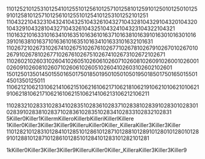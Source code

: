 1101252101253101254101255101256101257101258101259101250101250101259101258101257101256101255101254101253101252101251
1104322104323104324104325104326104327104328104329104320104320104329104328104327104326104325104324104323104322104321
1101632101633101634101635101636101637101638101639101630101630101639101638101637101636101635101634101633101632101631
1102672102673102674102675102676102677102678102679102670102670102679102678102677102676102675102674102673102672102671
1102602102603102604102605102606102607102608102609102600102600102609102608102607102606102605102604102603102602102601
15012501350145015501650175018501950105010501950185017501650155014501350125011
1106212106213106214106215106216106217106218106219106210106210106219106218106217106216106215106214106213106212106211

1102832102833102834102835102836102837102838102839102830102830102839102838102837102836102835102834102833102832102831
5Killer0Killer1KillermKilleroKillerbKilleriKillerlKillere
1Killer0Killer3Killer3Killer9KilleruKiller0Killer_KilleraKiller3Killer3Killer
1101282101283101284101285101286101287101288101289101280101280101289101288101287101286101285101284101283101282101281

1kKiller0Killer3Killer3Killer9KilleruKiller0Killer_KilleraKiller3Killer3Killer9

